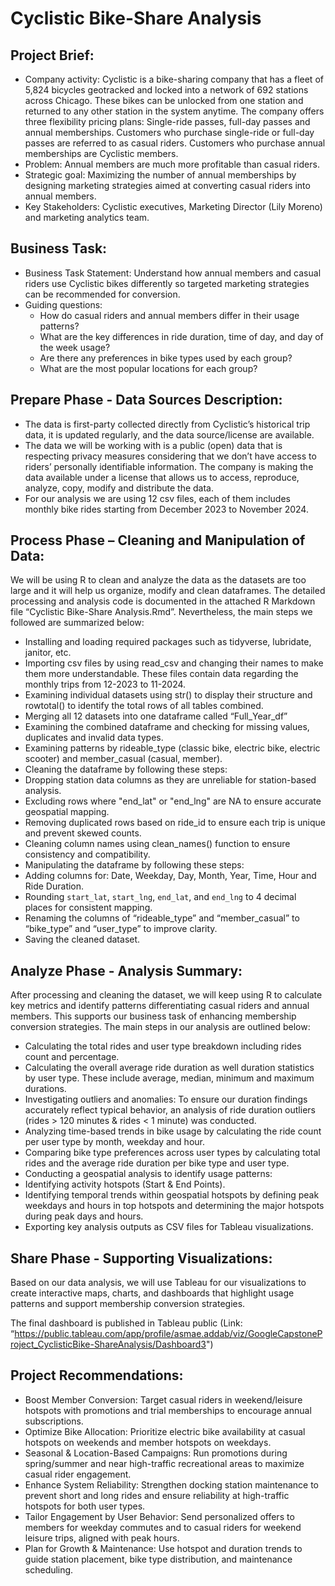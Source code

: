 # Cyclistic Bike-Share Analysis

## Project Brief:
- Company activity: Cyclistic is a bike-sharing company that has a fleet of 5,824 bicycles geotracked and locked into a network of 692 stations across Chicago. These bikes can be unlocked from one station and returned to any other station in the system anytime. 
The company offers three flexibility pricing plans: Single-ride passes, full-day passes and annual memberships. Customers who purchase single-ride or full-day passes are referred to as casual riders. Customers who purchase annual memberships are Cyclistic members.
- Problem: Annual members are much more profitable than casual riders.
- Strategic goal: Maximizing the number of annual memberships by designing marketing strategies aimed at converting casual riders into annual members. 
- Key Stakeholders: Cyclistic executives, Marketing Director (Lily Moreno) and marketing analytics team.

## Business Task:
- Business Task Statement: Understand how annual members and casual riders use Cyclistic bikes differently so targeted marketing strategies can be recommended for conversion.
- Guiding questions:
  -	How do casual riders and annual members differ in their usage patterns?
  -	What are the key differences in ride duration, time of day, and day of the week usage?
  -	Are there any preferences in bike types used by each group?
  -	What are the most popular locations for each group?

## Prepare Phase - Data Sources Description:
-	The data is first-party collected directly from Cyclistic’s historical trip data, it is updated regularly, and the data source/license are available.
-	The data we will be working with is a public (open) data that is respecting privacy measures considering that we don’t have access to riders’ personally identifiable information. The company is making the data available under a license that allows us to access, reproduce, analyze, copy, modify and distribute the data.
-	For our analysis we are using 12 csv files, each of them includes monthly bike rides starting from December 2023 to November 2024.

## Process Phase – Cleaning and Manipulation of Data:
We will be using R to clean and analyze the data as the datasets are too large and it will help us organize, modify and clean dataframes. The detailed processing and analysis code is documented in the attached R Markdown file “Cyclistic Bike-Share Analysis.Rmd”. 
Nevertheless, the main steps we followed are summarized below: 
-	Installing and loading required packages such as tidyverse, lubridate, janitor, etc.
-	Importing csv files by using read_csv and changing their names to make them more understandable. These files contain data regarding the monthly trips from 12-2023 to 11-2024.
-	Examining individual datasets using str() to display their structure and rowtotal() to identify the total rows of all tables combined.
-	Merging all 12 datasets into one dataframe called “Full_Year_df”
-	Examining the combined dataframe and checking for missing values, duplicates and invalid data types.
-	Examining patterns by rideable_type (classic bike, electric bike, electric scooter) and member_casual (casual, member).
-	Cleaning the dataframe by following these steps:
  -	Dropping station data columns as they are unreliable for station-based analysis.
  -	Excluding rows where "end_lat" or "end_lng" are NA to ensure accurate geospatial mapping.
  -	Removing duplicated rows based on ride_id to ensure each trip is unique and prevent skewed counts.
  -	Cleaning column names using clean_names() function to ensure consistency and compatibility.
-	Manipulating the dataframe by following these steps:
  -	Adding columns for: Date, Weekday, Day, Month, Year, Time, Hour and Ride Duration.
  -	Rounding `start_lat`, `start_lng`, `end_lat`, and `end_lng` to 4 decimal places for consistent mapping.
  -	Renaming the columns of “rideable_type” and “member_casual” to “bike_type” and “user_type” to improve clarity.
  -	Saving the cleaned dataset.

## Analyze Phase - Analysis Summary:
After processing and cleaning the dataset, we will keep using R to calculate key metrics and identify patterns differentiating casual riders and annual members. This supports our business task of enhancing membership conversion strategies. The main steps in our analysis are outlined below: 
-	Calculating the total rides and user type breakdown including rides count and percentage.
-	Calculating the overall average ride duration as well duration statistics by user type. These include average, median, minimum and maximum durations. 
-	Investigating outliers and anomalies: To ensure our duration findings accurately reflect typical behavior, an analysis of ride duration outliers (rides > 120 minutes & rides < 1 minute) was conducted.
-	Analyzing time-based trends in bike usage by calculating the ride count per user type by month, weekday and hour.
-	Comparing bike type preferences across user types by calculating total rides and the average ride duration per bike type and user type. 
-	Conducting a geospatial analysis to identify usage patterns:
  -	Identifying activity hotspots (Start & End Points).
  -	Identifying temporal trends within geospatial hotspots by defining peak weekdays and hours in top hotspots and determining the major hotspots during peak days and hours.
  -	Exporting key analysis outputs as CSV files for Tableau visualizations.

## Share Phase - Supporting Visualizations: 
Based on our data analysis, we will use Tableau for our visualizations to create interactive maps, charts, and dashboards that highlight usage patterns and support membership conversion strategies.

The final dashboard is published in Tableau public (Link: “https://public.tableau.com/app/profile/asmae.addab/viz/GoogleCapstoneProject_CyclisticBike-ShareAnalysis/Dashboard3")


## Project Recommendations:
-	Boost Member Conversion: Target casual riders in weekend/leisure hotspots with promotions and trial memberships to encourage annual subscriptions.
-	Optimize Bike Allocation:  Prioritize electric bike availability at casual hotspots on weekends and member hotspots on weekdays.
-	Seasonal & Location-Based Campaigns: Run promotions during spring/summer and near high-traffic recreational areas to maximize casual rider engagement.
-	Enhance System Reliability: Strengthen docking station maintenance to prevent short and long rides and ensure reliability at high-traffic hotspots for both user types.
-	Tailor Engagement by User Behavior: Send personalized offers to members for weekday commutes and to casual riders for weekend leisure trips, aligned with peak hours.
-	Plan for Growth & Maintenance: Use hotspot and duration trends to guide station placement, bike type distribution, and maintenance scheduling.




  
  


